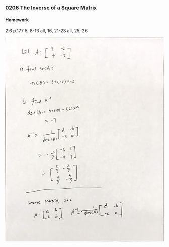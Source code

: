 ### 0206 The Inverse of a Square Matrix

#### Homework
2.6 p.177 5, 8-13 all, 16, 21-23 all, 25, 26

![Graph](../assets/inverse_matrix.JPG)
